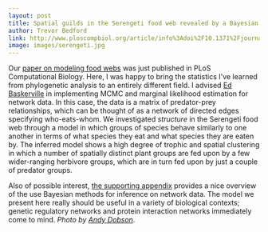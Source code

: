 ```yaml
---
layout: post
title: Spatial guilds in the Serengeti food web revealed by a Bayesian group model
author: Trevor Bedford
link: http://www.ploscompbiol.org/article/info%3Adoi%2F10.1371%2Fjournal.pcbi.1002321
image: images/serengeti.jpg
---
```


Our [paper on modeling food webs](/pdfs/baskerville-serengeti-2011.pdf) was just published in PLoS Computational Biology.  Here, I was happy to bring the statistics I've learned from phylogenetic analysis to an entirely different field.  I advised [Ed Baskerville](http://edbaskerville.com/) in implementing MCMC and marginal likelihood estimation for network data.  In this case, the data is a matrix of predator-prey relationships, which can be thought of as a network of directed edges specifying who-eats-whom.  We investigated <i>structure</i> in the Serengeti food web through a model in which groups of species behave similarly to one another in terms of what species they eat and what species they are eaten by.  The inferred model shows a high degree of trophic and spatial clustering in which a number of spatially distinct plant groups are fed upon by a few wider-ranging herbivore groups, which are in turn fed upon by just a couple of predator groups.  

Also of possible interest, [the supporting appendix](/pdfs/baskerville-serengeti-supp.pdf) provides a nice overview of the use Bayesian methods for inference on network data.  The model we present here really should be useful in a variety of biological contexts; genetic regulatory networks and protein interaction networks immediately come to mind. 
<i>Photo by [Andy Dobson](http://www.princeton.edu/~dobber/)</i>.

